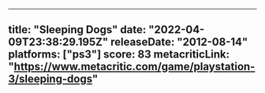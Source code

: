 
---
title: "Sleeping Dogs"
date: "2022-04-09T23:38:29.195Z"
releaseDate: "2012-08-14"
platforms: ["ps3"]
score: 83
metacriticLink: "https://www.metacritic.com/game/playstation-3/sleeping-dogs"
---
